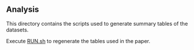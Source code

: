 Analysis
--------

This directory contains the scripts used to generate summary tables of the datasets.

Execute [RUN.sh](RUN.sh) to regenerate the tables used in the paper.

